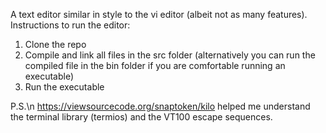 A text editor similar in style to the vi editor (albeit not as many features).
Instructions to run the editor:
  1. Clone the repo
  2. Compile and link all files in the src folder (alternatively you can run the compiled file in the bin folder if you are comfortable running an executable)
  3. Run the executable
 
 P.S.\n
 https://viewsourcecode.org/snaptoken/kilo helped me understand the terminal library (termios) and the VT100 escape sequences.

